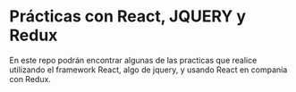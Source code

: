 # Prácticas con React, JQUERY y Redux

En este repo podrán encontrar algunas de las practicas que realice utilizando el framework React, algo de jquery, y usando React en companía con Redux.
